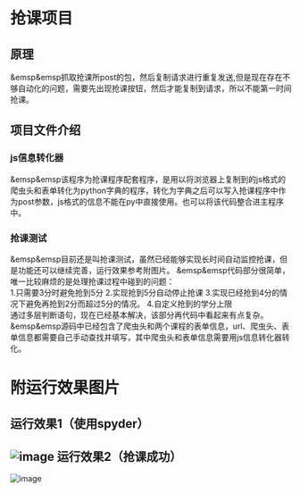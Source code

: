 抢课项目
====
原理
--------
&emsp&emsp抓取抢课所post的包，然后复制请求进行重复发送,但是现在存在不够自动化的问题，需要先出现抢课按钮，然后才能复制到请求，所以不能第一时间抢课。

项目文件介绍
-------------
### js信息转化器
&emsp&emsp该程序为抢课程序配套程序，是用以将浏览器上复制到的js格式的爬虫头和表单转化为python字典的程序，转化为字典之后可以写入抢课程序中作为post参数，js格式的信息不能在py中直接使用。也可以将该代码整合进主程序中。

### 抢课测试
&emsp&emsp目前还是叫抢课测试，虽然已经能够实现长时间自动监控抢课，但是功能还可以继续完善，运行效果参考附图片。
&emsp&emsp代码部分很简单，唯一比较麻烦的是处理抢课过程中碰到的问题：<br>
1.只需要3分时避免抢到5分
2.实现抢到5分自动停止抢课
3.实现已经抢到4分的情况下避免再抢到2分而超过5分的情况。
4.自定义抢到的学分上限
<br>通过多层判断语句，现在已经基本解决，该部分再代码中看起来有点复杂。<br>
&emsp&emsp源码中已经包含了爬虫头和两个课程的表单信息，url、爬虫头、表单信息都需要自己手动查找并填写，其中爬虫头和表单信息需要用js信息转化器转化。

附运行效果图片
============
运行效果1（使用spyder）
----------
![image](https://github.com/Aegis1863/Rush-for-class/blob/master/运行效果1.jpg)
运行效果2（抢课成功）
----------
![image](https://github.com/Aegis1863/Rush-for-class/blob/master/运行效果2.jpg)
